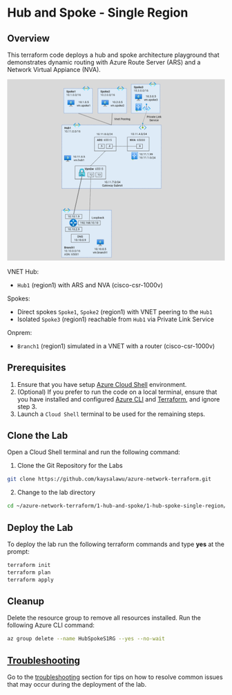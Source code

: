 # Hub and Spoke - Single Region

## Overview

This terraform code deploys a hub and spoke architecture playground that demonstrates dynamic routing with Azure Route Server (ARS) and a Network Virtual Appiance (NVA).

![Hub and Spoke (Single region)](../../images/hub-spoke-single-region.png)

VNET Hub:
 - `Hub1` (region1) with ARS and NVA (cisco-csr-1000v)

 Spokes:
 - Direct spokes `Spoke1`, `Spoke2` (region1) with VNET peering to the `Hub1`
 - Isolated `Spoke3` (region1) reachable from `Hub1` via Private Link Service

 Onprem:
 - `Branch1` (region1) simulated in a VNET with a router (cisco-csr-1000v)

## Prerequisites

1. Ensure that you have setup [Azure Cloud Shell](https://learn.microsoft.com/en-us/azure/cloud-shell/overview) environment.
2. (Optional) If you prefer to run the code on a local terminal, ensure that you have installed and configured [Azure CLI](https://learn.microsoft.com/en-us/cli/azure/install-azure-cli) and [Terraform](https://developer.hashicorp.com/terraform/tutorials/aws-get-started/install-cli), and ignore step 3.
3. Launch a `Cloud Shell` terminal to be used for the remaining steps.

## Clone the Lab

Open a Cloud Shell terminal and run the following command:
1. Clone the Git Repository for the Labs
```sh
git clone https://github.com/kaysalawu/azure-network-terraform.git
```

2. Change to the lab directory
```sh
cd ~/azure-network-terraform/1-hub-and-spoke/1-hub-spoke-single-region/
```

## Deploy the Lab

To deploy the lab run the following terraform commands and type **yes** at the prompt:
```sh
terraform init
terraform plan
terraform apply
```

## Cleanup

Delete the resource group to remove all resources installed. Run the following Azure CLI command:

```sh
az group delete --name HubSpokeS1RG --yes --no-wait
```

## [Troubleshooting](../../troubleshooting/)

Go to the [troubleshooting](../../troubleshooting/) section for tips on how to resolve common issues that may occur during the deployment of the lab.

